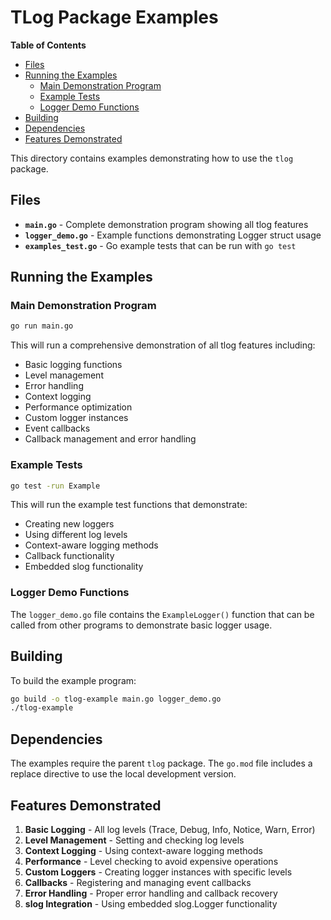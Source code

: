 # TLog Package Examples

<!-- START doctoc generated TOC please keep comment here to allow auto update -->
<!-- DON'T EDIT THIS SECTION, INSTEAD RE-RUN doctoc TO UPDATE -->

**Table of Contents**

- [Files](#files)
- [Running the Examples](#running-the-examples)
  - [Main Demonstration Program](#main-demonstration-program)
  - [Example Tests](#example-tests)
  - [Logger Demo Functions](#logger-demo-functions)
- [Building](#building)
- [Dependencies](#dependencies)
- [Features Demonstrated](#features-demonstrated)

<!-- END doctoc generated TOC please keep comment here to allow auto update -->

This directory contains examples demonstrating how to use the `tlog` package.

## Files

- **`main.go`** - Complete demonstration program showing all tlog features
- **`logger_demo.go`** - Example functions demonstrating Logger struct usage
- **`examples_test.go`** - Go example tests that can be run with `go test`

## Running the Examples

### Main Demonstration Program

```bash
go run main.go
```

This will run a comprehensive demonstration of all tlog features including:

- Basic logging functions
- Level management
- Error handling
- Context logging
- Performance optimization
- Custom logger instances
- Event callbacks
- Callback management and error handling

### Example Tests

```bash
go test -run Example
```

This will run the example test functions that demonstrate:

- Creating new loggers
- Using different log levels
- Context-aware logging methods
- Callback functionality
- Embedded slog functionality

### Logger Demo Functions

The `logger_demo.go` file contains the `ExampleLogger()` function that can be called from other programs to demonstrate basic logger usage.

## Building

To build the example program:

```bash
go build -o tlog-example main.go logger_demo.go
./tlog-example
```

## Dependencies

The examples require the parent `tlog` package. The `go.mod` file includes a replace directive to use the local development version.

## Features Demonstrated

1. **Basic Logging** - All log levels (Trace, Debug, Info, Notice, Warn, Error)
2. **Level Management** - Setting and checking log levels
3. **Context Logging** - Using context-aware logging methods
4. **Performance** - Level checking to avoid expensive operations
5. **Custom Loggers** - Creating logger instances with specific levels
6. **Callbacks** - Registering and managing event callbacks
7. **Error Handling** - Proper error handling and callback recovery
8. **slog Integration** - Using embedded slog.Logger functionality
